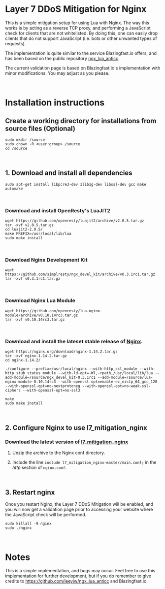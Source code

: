 # Layer 7 DDoS Mitigation for Nginx

This is a simple mitigation setup for using Lua with Nginx. The way this works is by acting as a reverse TCP proxy, and performing a JavaScript check for clients that are not whitelisted. By doing this, one can easily drop clients that do not support JavaScript (i.e. bots or other unwanted types of requests). 

The implementation is quite similar to the service Blazingfast.io offers, and has been based on the public repository [ngx_lua_anticc](https://github.com/leeyiw/ngx_lua_anticc).

The current validation page is based on Blazingfast.io's implementation with minor modifications. You may adjust as you please. 

<br>

# Installation instructions

## Create a working directory for installations from source files (Optional)
```
sudo mkdir /source
sudo chown -R <user:group> /source
cd /source
```

<br>

## 1. Download and install all dependencies

```
sudo apt-get install libpcre3-dev zlib1g-dev libssl-dev gcc make automake
```

<br>

### Download and install OpenResty's LuaJIT2
```
wget https://github.com/openresty/luajit2/archive/v2.0.5.tar.gz
tar -xvf v2.0.5.tar.gz
cd luajit2-2.0.5/
make PREFIX=/usr/local/lib/lua
sudo make install
```

<br>

### Download Nginx Development Kit
```
wget https://github.com/simplresty/ngx_devel_kit/archive/v0.3.1rc1.tar.gz
tar -xvf v0.3.1rc1.tar.gz
```

<br>

### Download Nginx Lua Module
```
wget https://github.com/openresty/lua-nginx-module/archive/v0.10.14rc3.tar.gz
tar -xvf v0.10.14rc3.tar.gz
```

<br>

### Download and install the lateset stable release of [Nginx](https://nginx.org/download/nginx-1.14.2.tar.gz).
```
wget https://nginx.org/download/nginx-1.14.2.tar.gz
tar -xvf nginx-1.14.2.tar.gz
cd nginx-1.14.2/

./configure --prefix=/usr/local/nginx --with-http_ssl_module --with-http_stub_status_module --with-ld-opt=-Wl,-rpath,/usr/local/lib/lua --add-module=/source/ngx_devel_kit-0.3.1rc1 --add-module=/source/lua-nginx-module-0.10.14rc3 --with-openssl-opt=enable-ec_nistp_64_gcc_128 --with-openssl-opt=no-nextprotoneg --with-openssl-opt=no-weak-ssl-ciphers --with-openssl-opt=no-ssl3

make
sudo make install
```

<br>



## 2. Configure Nginx to use **l7_mitigation_nginx**

### Download the latest version of [l7_mitigation_nginx](https://github.com/nicolaipre/l7_mitigation_nginx/archive/master.zip)
1. Unzip the archive to the Nginx conf directory.

2. Include the line `include l7_mitigation_nginx-master/main.conf;` in the *http* section of `nginx.conf`.

<br>


## 3. Restart nginx
Once you restart Nginx, the Layer 7 DDoS Mitigation will be enabled, and you will now get a validation page prior to accessing your website where the JavaScript check will be performed. 
```
sudo killall -9 nginx
sudo ./nginx
```


<br>


# Notes
This is a simple implementation, and bugs may occur. Feel free to use this implementation for further development, but if you do remember to give credits to https://github.com/leeyiw/ngx_lua_anticc and Blazingfast.io. 